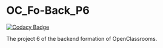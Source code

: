 # OC_Fo-Back_P6

[![Codacy Badge](https://api.codacy.com/project/badge/Grade/958e7ce35aa24244850b0837d6ba471b)](https://app.codacy.com/manual/MalronWall/OC_Fo-Back_P6?utm_source=github.com&utm_medium=referral&utm_content=MalronWall/OC_Fo-Back_P6&utm_campaign=Badge_Grade_Dashboard)

The project 6 of the backend formation of OpenClassrooms.
